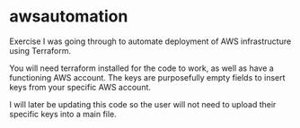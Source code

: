 # awsautomation
Exercise I was going through to automate deployment of AWS infrastructure using Terraform.

You will need terraform installed for the code to work, as well as have a functioning AWS account. The keys are purposefully empty fields to insert keys from your specific AWS account. 

I will later be updating this code so the user will not need to upload their specific keys into a main file.
